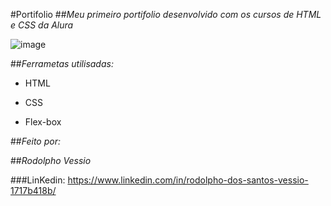 
#Portifolio
##_Meu primeiro portifolio desenvolvido com os cursos de HTML e CSS da Alura_

![image](https://user-images.githubusercontent.com/77756047/211304452-220fedf0-f91b-490f-8a65-a60ce860bc5c.png)

##_Ferrametas utilisadas:_

- HTML

- CSS

- Flex-box

##_Feito por:_

##_Rodolpho Vessio_

###LinKedin: https://www.linkedin.com/in/rodolpho-dos-santos-vessio-1717b418b/

